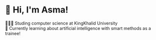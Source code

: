 # 👋 Hi, I'm Asma!
👩🏻‍💻 Studing computer science at KingKhalid University <br/>
💭 Currently learning about artificial intelligence with smart methods as a trainee!<br/>

